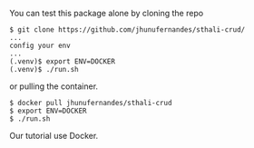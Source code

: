 You can test this package alone by cloning the repo

```console
$ git clone https://github.com/jhunufernandes/sthali-crud/
...
config your env
...
(.venv)$ export ENV=DOCKER
(.venv)$ ./run.sh
```

or pulling the container.

```console
$ docker pull jhunufernandes/sthali-crud
$ export ENV=DOCKER
$ ./run.sh
```

Our tutorial use Docker.
